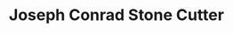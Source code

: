 ---
title: "Joseph Conrad Stone Cutter"
url: /portland/joseph-conrad-stone-cutter/
shop: Baustoffe
---